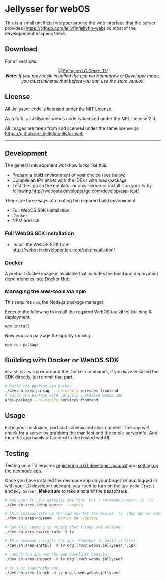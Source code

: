 # Jellysser for webOS

This is a small unofficial wrapper around the web interface that the server provides [(https://github.com/jellyfin/jellyfin-web)](https://github.com/Fallenbagel/jellyseerr) so most of the developement happens there.

## Download

For all versions:

<p align="center">
<a href="https://us.lgappstv.com/main/tvapp/detail?appId=1030579"><img alt="Enjoy on LG Smart TV" src="https://repo.jellyfin.org/releases/other/lg-badge/LG_BADGE_greyborders_135x40.png"/></a>
<br/>
<em><strong>Note:</strong> If you previously installed the app via Homebrew or Developer mode, you must uninstall that before you can use the store version.</em>
</p>

## License

All Jellyseer code is licensed under the [MIT License](https://github.com/Fallenbagel/jellyseerr/blob/develop/LICENSE).

As a fork, all Jellyseer webos code is licensed under the MPL License 2.0. 

All images are taken from and licensed under the same license as https://github.com/jellyfin/jellyfin-web.

---

## Development

The general development workflow looks like this:

-   Prepare a build environment of your choice (see below)
-   Compile an IPK either with the IDE or with ares-package
-   Test the app on the emulator or ares-server or install it on your tv by following http://webostv.developer.lge.com/develop/app-test/

There are three ways of creating the required build environment:

-   Full WebOS SDK Installation
-   Docker
-   NPM ares-cli

### Full WebOS SDK Installation

-   Install the WebOS SDK from http://webostv.developer.lge.com/sdk/installation/

### Docker

A prebuilt docker image is available that includes the build and deployment dependencies, see [Docker Hub](https://ghcr.io/oddstr13/docker-tizen-webos-sdk).

### Managing the ares-tools via npm

This requires `npm`, the Node.js package manager.

Execute the following to install the required WebOS toolkit for building & deployment:

`npm install`

Now you can package the app by running

`npm run package`

## Building with Docker or WebOS SDK

`dev.sh` is a wrapper around the Docker commands, if you have installed the SDK directly, just ommit that part.

```sh
# Build the package via Docker
./dev.sh ares-package --no-minify services frontend
# Build the package with natively installed WebOS SDK
ares-package --no-minify services frontend
```

## Usage

Fill in your hostname, port and schema and click connect. The app will check for a server by grabbing the manifest and the public serverinfo.
And then the app hands off control to the hosted webUI.

## Testing

Testing on a TV requires [registering a LG developer account](https://webostv.developer.lge.com/develop/app-test/preparing-account/) and [setting up the devmode app](https://webostv.developer.lge.com/develop/app-test/using-devmode-app/).

Once you have installed the devmode app on your target TV and logged in with your LG developer account, you need to turn on the `Dev Mode Status` and `Key Server`.
**Make sure** to take a note of the passphrase.

```sh
# Add your TV. The defaults are fine, but I recommend naming it `tv`.
./dev.sh ares-setup-device --search

# This command sets up the SSH key for the device `tv` (Key Server must be running)
./dev.sh ares-novacom --device tv --getkey

# Run this command to verify that things are working.
./dev.sh ares-device-info -d tv

# This command installs the app. Remember to build it first.
./dev.sh ares-install -d tv org.lrwm3.webos.jellyseer_*.ipk

# Launch the app and the web developer console.
./dev.sh ares-inspect -d tv org.lrwm3.webos.jellyseer

# Or just launch the app.
./dev.sh ares-launch -d tv org.lrwm3.webos.jellyseer
```
